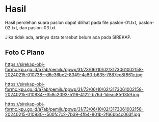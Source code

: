 # Hasil

Hasil perolehan suara paslon dapat dilihat pada file paslon-01.txt, paslon-02.txt, dan paslon-03.txt.

Jika tidak ada, artinya data tersebut belum ada pada SIREKAP.

## Foto C Plano

https://sirekap-obj-formc.kpu.go.id/a7ab/pemilu/ppwp/31/73/06/10/02/3173061002158-20240215-010738--d6c36be2-8349-4a80-b635-7887cc8f861c.jpg

https://sirekap-obj-formc.kpu.go.id/a7ab/pemilu/ppwp/31/73/06/10/02/3173061002158-20240215-010834--358c2093-5116-4122-b76d-1deac8fe1359.jpg

https://sirekap-obj-formc.kpu.go.id/a7ab/pemilu/ppwp/31/73/06/10/02/3173061002158-20240215-010930--500fc7c2-7b39-4fb4-801b-2f66bb4c063f.jpg
